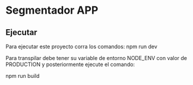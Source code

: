 # Segmentador APP

## Ejecutar

Para ejecutar este proyecto corra los comandos:
npm run dev

Para transpilar debe tener su variable de entorno NODE_ENV con valor de PRODUCTION y posteriormente ejecute el comando:

npm run build
